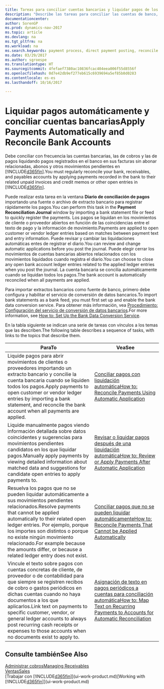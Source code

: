 ```yaml
---
title: Tareas para conciliar cuentas bancarias y liquidar pagos de los movimientos relacionados
description: "Describe las tareas para conciliar las cuentas de banco, cobros y pagos, registrar recibos de efectivo o gastos, y liquidar los pagos automáticamente."
documentationcenter: 
author: SorenGP
ms.prod: dynamics-nav-2017
ms.topic: article
ms.devlang: na
ms.tgt_pltfrm: na
ms.workload: na
ms.search.keywords: payment process, direct payment posting, reconcile payment, expenses, cash receipts
ms.date: 03/29/2017
ms.author: sgroespe
ms.translationtype: HT
ms.sourcegitcommit: 4fefaef7380ac10836fcac404eea006f55d8556f
ms.openlocfilehash: 0d7e42db9ef277eb615c6939694a5ef85b0d0283
ms.contentlocale: es-es
ms.lasthandoff: 10/16/2017

---
```

# <a name="apply-payments-automatically-and-reconcile-bank-accounts"></a><span data-ttu-id="3c1b5-103">Liquidar pagos automáticamente y conciliar cuentas bancarias</span><span class="sxs-lookup"><span data-stu-id="3c1b5-103">Apply Payments Automatically and Reconcile Bank Accounts</span></span>
<span data-ttu-id="3c1b5-104">Debe conciliar con frecuencia las cuentas bancarias, las de cobros y las de pagos liquidando pagos registrados en el banco en sus facturas sin abonar relacionadas, abonos y otros movimientos pendientes en [!INCLUDE[d365fin](includes/d365fin_long_md.md)].</span><span class="sxs-lookup"><span data-stu-id="3c1b5-104">You must regularly reconcile your bank, receivables, and payables accounts by applying payments recorded in the bank to their related unpaid invoices and credit memos or other open entries in [!INCLUDE[d365fin](includes/d365fin_long_md.md)].</span></span>  

<span data-ttu-id="3c1b5-105">Puede realizar esta tarea en la ventana **Diario de conciliación de pagos** importando una fuente o archivo de extracto bancario para registrar rápidamente los pagos.</span><span class="sxs-lookup"><span data-stu-id="3c1b5-105">You can perform this task in the **Payment Reconciliation Journal** window by importing a bank statement file or feed to quickly register the payments.</span></span> <span data-ttu-id="3c1b5-106">Los pagos se liquidan en los movimientos de cliente o proveedor abiertos en función de las coincidencias entre el texto de pago y la información de movimiento.</span><span class="sxs-lookup"><span data-stu-id="3c1b5-106">Payments are applied to open customer or vendor ledger entries based on matches between payment text and entry information.</span></span> <span data-ttu-id="3c1b5-107">Puede revisar y cambiar las liquidaciones automáticas entes de registrar el diario.</span><span class="sxs-lookup"><span data-stu-id="3c1b5-107">You can review and change automatic applications before you post the journal.</span></span> <span data-ttu-id="3c1b5-108">Puede elegir cerrar los movimientos de cuentas bancarias abiertos relacionados con los movimientos liquidados cuando registra el diario.</span><span class="sxs-lookup"><span data-stu-id="3c1b5-108">You can choose to close any open bank account ledger entries related to the applied ledger entries when you post the journal.</span></span> <span data-ttu-id="3c1b5-109">La cuenta bancaria se concilia automáticamente cuando se liquidan todos los pagos.</span><span class="sxs-lookup"><span data-stu-id="3c1b5-109">The bank account is automatically reconciled when all payments are applied.</span></span>  

<span data-ttu-id="3c1b5-110">Para importar extractos bancarios como fuente de banco, primero debe configura y habilitar el servicio de conversión de datos bancarios.</span><span class="sxs-lookup"><span data-stu-id="3c1b5-110">To import bank statements as a bank feed, you must first set up and enable the bank data conversion service.</span></span> <span data-ttu-id="3c1b5-111">Para obtener más información, vea [Procedimiento: Configuración del servicio de conversión de datos bancarios](bank-how-setup-bank-data-conversion-service.md).</span><span class="sxs-lookup"><span data-stu-id="3c1b5-111">For more information, see [How to: Set Up the Bank Data Conversion Service](bank-how-setup-bank-data-conversion-service.md).</span></span>  

<span data-ttu-id="3c1b5-112">En la tabla siguiente se indican una serie de tareas con vínculos a los temas que las describen.</span><span class="sxs-lookup"><span data-stu-id="3c1b5-112">The following table describes a sequence of tasks, with links to the topics that describe them.</span></span>  

| <span data-ttu-id="3c1b5-113">Para</span><span class="sxs-lookup"><span data-stu-id="3c1b5-113">To</span></span> | <span data-ttu-id="3c1b5-114">Vea</span><span class="sxs-lookup"><span data-stu-id="3c1b5-114">See</span></span> |
| --- | --- |
| <span data-ttu-id="3c1b5-115">Liquide pagos para abrir movimientos de clientes o proveedores importando un extracto bancario y concilie la cuenta bancaria cuando se liquiden todos los pagos.</span><span class="sxs-lookup"><span data-stu-id="3c1b5-115">Apply payments to open customer or vendor ledger entries by importing a bank statement, and reconcile the bank account when all payments are applied.</span></span> |[<span data-ttu-id="3c1b5-116">Conciliar pagos con liquidación automática</span><span class="sxs-lookup"><span data-stu-id="3c1b5-116">How to: Reconcile Payments Using Automatic Application</span></span>](receivables-how-reconcile-payments-auto-application.md) |
| <span data-ttu-id="3c1b5-117">Liquide manualmente pagos viendo información detallada sobre datos coincidentes y sugerencias para movimientos pendientes candidatos en los que liquidar pagos.</span><span class="sxs-lookup"><span data-stu-id="3c1b5-117">Manually apply payments by viewing detailed information about matched data and suggestions for candidate open entries to apply payments to.</span></span> |[<span data-ttu-id="3c1b5-118">Revisar o liquidar pagos después de una liquidación automática</span><span class="sxs-lookup"><span data-stu-id="3c1b5-118">How to: Review or Apply Payments After Automatic Application</span></span>](receivables-how-review-apply-payments-auto-application.md) |
| <span data-ttu-id="3c1b5-119">Resuelva los pagos que no se pueden liquidar automáticamente a sus movimientos pendientes relacionados.</span><span class="sxs-lookup"><span data-stu-id="3c1b5-119">Resolve payments that cannot be applied automatically to their related open ledger entries.</span></span> <span data-ttu-id="3c1b5-120">Por ejemplo, porque los importes son distintos o porque no existe ningún movimiento relacionado.</span><span class="sxs-lookup"><span data-stu-id="3c1b5-120">For example because the amounts differ, or because a related ledger entry does not exist.</span></span> |[<span data-ttu-id="3c1b5-121">Conciliar pagos que no se pueden liquidar automáticamente</span><span class="sxs-lookup"><span data-stu-id="3c1b5-121">How to: Reconcile Payments That Cannot be Applied Automatically</span></span>](receivables-how-reconcile-payments-cannot-apply-auto.md) |
| <span data-ttu-id="3c1b5-122">Vincule el texto sobre pagos con cuentas concretas de cliente, de proveedor o de contabilidad para que siempre se registren recibos de cobro o gastos periódicos en dichas cuentas cuando no haya documentos a los que aplicarlos.</span><span class="sxs-lookup"><span data-stu-id="3c1b5-122">Link text on payments to specific customer, vendor, or general ledger accounts to always post recurring cash receipts or expenses to those accounts when no documents exist to apply to.</span></span> |[<span data-ttu-id="3c1b5-123">Asignación de texto en pagos periódicos a cuentas para conciliación automática</span><span class="sxs-lookup"><span data-stu-id="3c1b5-123">How to: Map Text on Recurring Payments to Accounts for Automatic Reconciliation</span></span>](receivables-how-map-text-recurring-payments-accounts-auto-reconcilliation.md) |

## <a name="see-also"></a><span data-ttu-id="3c1b5-124">Consulte también</span><span class="sxs-lookup"><span data-stu-id="3c1b5-124">See Also</span></span>
[<span data-ttu-id="3c1b5-125">Administrar cobros</span><span class="sxs-lookup"><span data-stu-id="3c1b5-125">Managing Receivables</span></span>](receivables-manage-receivables.md)  
[<span data-ttu-id="3c1b5-126">Ventas</span><span class="sxs-lookup"><span data-stu-id="3c1b5-126">Sales</span></span>](sales-manage-sales.md)  
<span data-ttu-id="3c1b5-127">[Trabajar con [!INCLUDE[d365fin](includes/d365fin_md.md)]](ui-work-product.md)</span><span class="sxs-lookup"><span data-stu-id="3c1b5-127">[Working with [!INCLUDE[d365fin](includes/d365fin_md.md)]](ui-work-product.md)</span></span>

